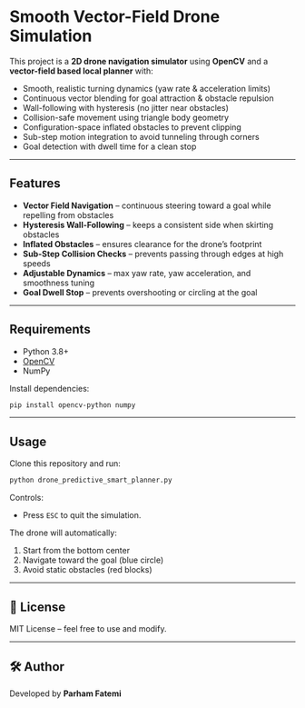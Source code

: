 #  Smooth Vector-Field Drone Simulation

This project is a **2D drone navigation simulator** using **OpenCV** and a **vector-field based local planner** with:
- Smooth, realistic turning dynamics (yaw rate & acceleration limits)
- Continuous vector blending for goal attraction & obstacle repulsion
- Wall-following with hysteresis (no jitter near obstacles)
- Collision-safe movement using triangle body geometry
- Configuration-space inflated obstacles to prevent clipping
- Sub-step motion integration to avoid tunneling through corners
- Goal detection with dwell time for a clean stop


---

##  Features
- **Vector Field Navigation** – continuous steering toward a goal while repelling from obstacles
- **Hysteresis Wall-Following** – keeps a consistent side when skirting obstacles
- **Inflated Obstacles** – ensures clearance for the drone’s footprint
- **Sub-Step Collision Checks** – prevents passing through edges at high speeds
- **Adjustable Dynamics** – max yaw rate, yaw acceleration, and smoothness tuning
- **Goal Dwell Stop** – prevents overshooting or circling at the goal

---

##  Requirements
- Python 3.8+
- [OpenCV](https://pypi.org/project/opencv-python/)
- NumPy

Install dependencies:
```bash
pip install opencv-python numpy
```

---

##  Usage
Clone this repository and run:
```bash
python drone_predictive_smart_planner.py
```

Controls:
- Press `ESC` to quit the simulation.

The drone will automatically:
1. Start from the bottom center
2. Navigate toward the goal (blue circle)
3. Avoid static obstacles (red blocks)


---

## 📄 License
MIT License – feel free to use and modify.

---

## 🛠️ Author
Developed by **Parham Fatemi**  
